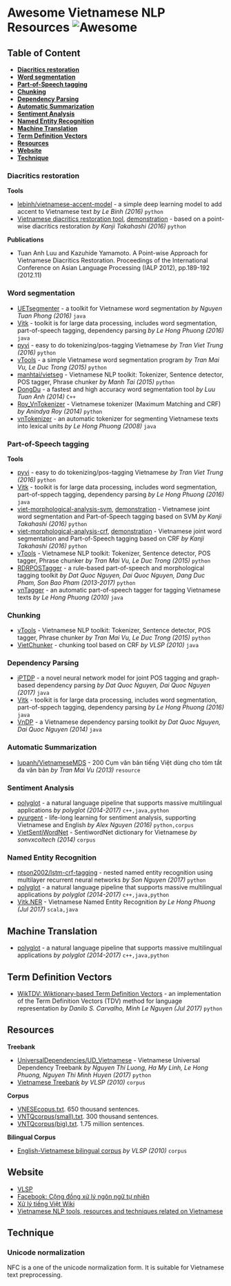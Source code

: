 # Awesome Vietnamese NLP Resources ![Awesome](https://cdn.rawgit.com/sindresorhus/awesome/d7305f38d29fed78fa85652e3a63e154dd8e8829/media/badge.svg)

## Table of Content

* [**Diacritics restoration**](#diacritics-restoration)
* [**Word segmentation**](#word-segmentation)
* [**Part-of-Speech tagging**](#part-of-speech-tagging)
* [**Chunking**](#chunking)
* [**Dependency Parsing**](#dependency-parsing)
* [**Automatic Summarization**](#automatic-summarization)
* [**Sentiment Analysis**](#sentiment-analysis)
* [**Named Entity Recognition**](#named-entity-recognition)
* [**Machine Translation**](#machine-translation)
* [**Term Definition Vectors**](#term-definition-vectors)
* [**Resources**](#resources)
* [**Website**](#website)
* [**Technique**](#technique)

### Diacritics restoration

**Tools**

* [lebinh/vietnamese-accent-model](https://github.com/lebinh/vietnamese-accent-model) - a simple deep learning model to add accent to Vietnamese text *by Le Binh (2016)* `python` 
* [Vietnamese diacritics restoration tool](https://github.com/kanjirz50/restore-tonemark), [demonstration](http://160.16.58.116/vietnamese/tone) - based on a point-wise diacritics restoration *by Kanji Takahashi (2016)* `python` 

**Publications**

* Tuan Anh Luu and Kazuhide Yamamoto. A Point-wise Approach for Vietnamese Diacritics Restoration. Proceedings of the International Conference on Asian Language Processing (IALP 2012), pp.189-192 (2012.11)

### Word segmentation

* [UETsegmenter](https://github.com/phongnt570/UETsegmenter) - a toolkit for Vietnamese word segmentation *by Nguyen Tuan Phong (2016)* `java`
* [Vitk](https://github.com/phuonglh/vn.vitk) - toolkit is for large data processing, includes word segmentation, part-of-speech tagging, dependency parsing *by Le Hong Phuong (2016)* `java`
* [pyvi](https://pypi.python.org/pypi/pyvi) - easy to do tokenizing/pos-tagging Vietnamese *by Tran Viet Trung (2016)* `python`
* [vTools](https://github.com/lupanh/vTools) - a simple Vietnamese word segmentation program *by Tran Mai Vu, Le Duc Trong (2015)* `python`
* [manhtai/vietseg](https://github.com/manhtai/vietseg) - Vietnamese NLP toolkit: Tokenizer, Sentence detector, POS tagger, Phrase chunker *by Manh Tai (2015)* `python`
* [DongDu](https://github.com/rockkhuya/DongDu) - a fastest and high accuracy word segmentation tool *by Luu Tuan Anh (2014)* `C++`
* [Roy_VnTokenizer](https://github.com/roy-a/Roy_VnTokenizer) - Vietnamese tokenizer (Maximum Matching and CRF) *by Anindya Roy (2014)* `python`
* [vnTokenizer](http://vlsp.hpda.vn:8080/demo/?page=resources) -  an automatic tokenizer for segmenting Vietnamese texts into lexical units *by Le Hong Phuong (2008)* `java`

### Part-of-Speech tagging

**Tools**

* [pyvi](https://pypi.python.org/pypi/pyvi) - easy to do tokenizing/pos-tagging Vietnamese *by Tran Viet Trung (2016)* `python`
* [Vitk](https://github.com/phuonglh/vn.vitk) - toolkit is for large data processing, includes word segmentation, part-of-sppech tagging, dependency parsing *by Le Hong Phuong (2016)* `java`
* [viet-morphological-analysis-svm](https://github.com/kanjirz50/viet-morphological-analysis-svm), [demonstration](http://160.16.58.116/vietnamese/morph) - Vietnamese joint word segmentation and Part-of-Speech tagging based on SVM *by Kanji Takahashi (2016)* `python` 
* [viet-morphological-analysis-crf](https://github.com/kanjirz50/viet-morphological-analysis-crf), [demonstration](http://160.16.58.116/vietnamese/morph_crf) - Vietnamese joint word segmentation and Part-of-Speech tagging based on CRF *by Kanji Takahashi (2016)* `python`
* [vTools](https://github.com/lupanh/vTools) - Vietnamese NLP toolkit: Tokenizer, Sentence detector, POS tagger, Phrase chunker *by Tran Mai Vu, Le Duc Trong (2015)* `python`
* [RDRPOSTagger](http://rdrpostagger.sourceforge.net/) - a rule-based part-of-speech and morphological tagging toolkit *by  Dat Quoc Nguyen, Dai Quoc Nguyen, Dang Duc Pham, Son Bao Pham (2013-2017)* `python`
* [vnTagger](http://vlsp.hpda.vn:8080/demo/?page=resources) - an automatic part-of-speech tagger for tagging Vietnamese texts *by Le Hong Phuong (2010)* `java`


### Chunking

* [vTools](https://github.com/lupanh/vTools) - Vietnamese NLP toolkit: Tokenizer, Sentence detector, POS tagger, Phrase chunker *by Tran Mai Vu, Le Duc Trong (2015)* `python`
* [VietChunker](https://vlsp.hpda.vn/demo/?page=resources) - chunking tool based on CRF *by VLSP (2010)* `java`

### Dependency Parsing

* [jPTDP](https://github.com/datquocnguyen/jPTDP) - a novel neural network model for joint POS tagging and graph-based dependency parsing *by Dat Quoc Nguyen, Dai Quoc Nguyen (2017)* `java`
* [Vitk](https://github.com/phuonglh/vn.vitk) - toolkit is for large data processing, includes word segmentation, part-of-sppech tagging, dependency parsing *by Le Hong Phuong (2016)* `java`
* [VnDP](http://vndp.sourceforge.net/) - a Vietnamese dependency parsing toolkit *by Dat Quoc Nguyen, Dai Quoc Nguyen (2014)* `java`

### Automatic Summarization

* [lupanh/VietnameseMDS](https://github.com/lupanh/VietnameseMDS) - 200 Cụm văn bản tiếng Việt dùng cho tóm tắt đa văn bản *by Tran Mai Vu (2013)* `resource` 

### Sentiment Analysis

* [polyglot](http://polyglot.readthedocs.io/en/latest/Sentiment.html) - a natural language pipeline that supports massive multilingual applications *by polyglot (2014-2017)* `c++,java,python`
* [pyurgent](https://github.com/tiendung/pyurgent) - life-long learning for sentiment analysis, supporting Vietnamese and English *by Alex Nguyen (2016)* `python,corpus`
* [VietSentiWordNet](https://github.com/magizbox/underthesea/wiki/VietSentiWordNet) - SentiwordNet dictionary for Vietnamese *by sonvxcoltech (2014)* `corpus`

### Named Entity Recognition

* [ntson2002/lstm-crf-tagging](https://github.com/ntson2002/lstm-crf-tagging) - nested named entity recognition using multilayer recurrent neural networks *by Son Nguyen (2017)* `python`
* [polyglot](http://polyglot.readthedocs.io/en/latest/NamedEntityRecognition.html) - a natural language pipeline that supports massive multilingual applications *by polyglot (2014-2017)* `c++,java,python`
* [Vitk.NER](https://github.com/phuonglh/ai.vitk.ner) - Vietnamese Named Entity Recognition *by Le Hong Phuong (Jul 2017)* `scala,java`

## Machine Translation

* [polyglot](http://polyglot.readthedocs.io/en/latest/Transliteration.html) - a natural language pipeline that supports massive multilingual applications *by polyglot (2014-2017)* `c++,java,python`

## Term Definition Vectors

* [WikTDV: Wiktionary-based Term Definition Vectors](https://github.com/dscarvalho/tdv) - an implementation of the Term Definition Vectors (TDV) method for language representation *by Danilo S. Carvalho, Minh Le Nguyen (Jul 2017)* `python`

## Resources

**Treebank**

* [UniversalDependencies/UD_Vietnamese](https://github.com/UniversalDependencies/UD_Vietnamese) - Vietnamese Universal Dependency Treebank *by Nguyen Thi Luong, Ha My Linh, Le Hong Phuong, Nguyen Thi Minh Huyen (2017)* `python`
* [Vietnamese Treebank](http://vlsp.hpda.vn:8080/demo/?page=resources) *by VLSP (2010)* `corpus`

**Corpus**

* [VNESEcopus.txt](http://viet.jnlp.org/download-du-lieu-tu-vung-corpus). 650 thousand sentences.
* [VNTQcorpus(small).txt](http://viet.jnlp.org/download-du-lieu-tu-vung-corpus). 300 thousand sentences.
* [VNTQcorpus(big).txt](http://viet.jnlp.org/download-du-lieu-tu-vung-corpus). 1.75 million sentences.

**Bilingual Corpus**

* [English-Vietnamese bilingual corpus](http://vlsp.hpda.vn:8080/demo/?page=resources) *by VLSP (2010)* `corpus`

## Website

* [VLSP](http://vlsp.org.vn/)
* [Facebook: Cộng đồng xử lý ngôn ngữ tự nhiên](https://www.facebook.com/groups/vietnlp/)
* [Xử lý tiếng Việt Wiki](http://xltiengviet.wikia.com/wiki/X%E1%BB%AD_l%C3%BD_ti%E1%BA%BFng_Vi%E1%BB%87t_Wiki)
* [Vietnamese NLP tools, resources and techniques related on Vietnamese](https://github.com/kanjirz50/vnlp-outline)

## Technique

### Unicode normalization

NFC is a one of the unicode normalization form.
It is suitable for Vietnamese text preprocessing.
